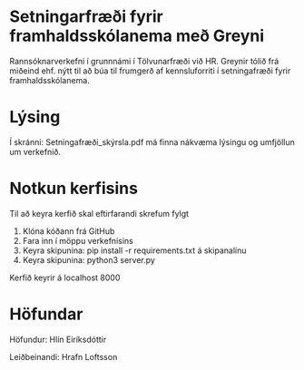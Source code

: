 # Setningarfræði fyrir framhaldsskólanema með Greyni

Rannsóknarverkefni í grunnnámi í Tölvunarfræði við HR. Greynir tólið frá miðeind ehf. nýtt til að búa til frumgerð af kennsluforriti í setningafræði fyrir framhaldsskólanema.

# Lýsing

Í skránni: Setningafræði_skýrsla.pdf má finna nákvæma lýsingu og umfjöllun um verkefnið.

# Notkun kerfisins

Til að keyra kerfið skal eftirfarandi skrefum fylgt

1. Klóna kóðann frá GitHub
2. Fara inn í möppu verkefnisins
3. Keyra skipunina: pip install -r requirements.txt á skipanalínu
4. Keyra skipunina: python3 server.py

Kerfið keyrir á localhost 8000

# Höfundar

Höfundur: Hlín Eiríksdóttir

Leiðbeinandi: Hrafn Loftsson

